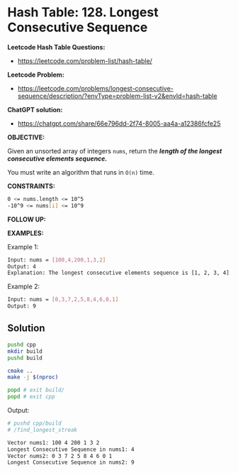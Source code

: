 # Hash Table: 128. Longest Consecutive Sequence

**Leetcode Hash Table Questions:**

- https://leetcode.com/problem-list/hash-table/

**Leetcode Problem:**

- https://leetcode.com/problems/longest-consecutive-sequence/description/?envType=problem-list-v2&envId=hash-table

**ChatGPT solution:**

- https://chatgpt.com/share/66e796dd-2f74-8005-aa4a-a12386fcfe25

**OBJECTIVE:**

Given an unsorted array of integers `nums`, return the ***length of the longest consecutive elements sequence.***

You must write an algorithm that runs in `O(n)` time.

**CONSTRAINTS:**

~~~bash
0 <= nums.length <= 10^5
-10^9 <= nums[i] <= 10^9
~~~

**FOLLOW UP:**

**EXAMPLES:**

Example 1:

~~~bash
Input: nums = [100,4,200,1,3,2]
Output: 4
Explanation: The longest consecutive elements sequence is [1, 2, 3, 4]. Therefore its length is 4.
~~~

Example 2:

~~~bash
Input: nums = [0,3,7,2,5,8,4,6,0,1]
Output: 9
~~~

## Solution

~~~bash
pushd cpp
mkdir build
pushd build

cmake ..
make -j $(nproc)

popd # exit build/
popd # exit cpp
~~~

Output:

~~~bash
# pushd cpp/build
# /find_longest_streak 

Vector nums1: 100 4 200 1 3 2 
Longest Consecutive Sequence in nums1: 4
Vector nums2: 0 3 7 2 5 8 4 6 0 1 
Longest Consecutive Sequence in nums2: 9
~~~
